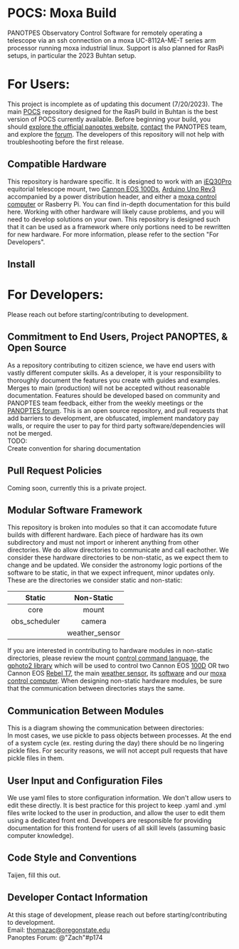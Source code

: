 # POCS: Moxa Build
PANOTPES Observatory Control Software for remotely operating a telescope via an ssh connection on a moxa UC-8112A-ME-T series arm processor running moxa industrial linux. Support is also planned for RasPi setups, in particular the 2023 Buhtan setup.

# For Users:  
This project is incomplete as of updating this document (7/20/2023). The main [POCS](https://github.com/panoptes/POCS) repository designed for the RasPi build in Buhtan is the best version of POCS currently available. Before beginning your build, you should [explore the official panoptes website](projectpanoptes.org), [contact](https://www.projectpanoptes.org/overview/contact) the PANOTPES team, and explore the [forum](forum.projectpanoptes.org). The developers of this repository will not help with troubleshooting before the first release.  
## Compatible Hardware  
This repository is hardware specific. It is designed to work with an [iEQ30Pro](https://www.ioptron.com/product-p/3000e.htm) equitorial telescope mount, two [Cannon EOS 100Ds](https://www.canon.com.cy/for_home/product_finder/cameras/digital_slr/eos_100d/), [Arduino Uno Rev3](https://store.arduino.cc/products/arduino-uno-rev3) accompanied by a power distribution header, and either a [moxa control computer](https://www.moxa.com/en/products/industrial-computing/arm-based-computers/uc-8100a-me-t-series) or Rasberry Pi. You can find in-depth documentation for this build here. Working with other hardware will likely cause problems, and you will need to develop solutions on your own. This repository is designed such that it can be used as a framework where only portions need to be rewritten for new hardware. For more information, please refer to the section "For Developers".
## Install  

# For Developers:  
Please reach out before starting/contributing to development.  
## Commitment to End Users, Project PANOPTES, & Open Source
As a repository contributing to citizen science, we have end users with vastly different computer skills. As a developer, it is your responsibility to thoroughly document the features you create with guides and examples. Merges to main (production) will not be accepted without reasonable documentation. Features should be developed based on community and PANOPTES team feedback, either from the weekly meetings or the [PANOPTES forum](forum.projectpanoptes.org). This is an open source repository, and pull requests that add barriers to development, are obfuscated, implement mandatory pay walls, or require the user to pay for third party software/dependencies will not be merged.  
TODO:  
Create convention for sharing documentation  
## Pull Request Policies  
Coming soon, currently this is a private project.  
## Modular Software Framework 
This repository is broken into modules so that it can accomodate future builds with different hardware. Each piece of hardware has its own subdirectory and must not import or inherent anything from other directories. We do allow directories to communicate and call eachother. We consider these hardware directories to be non-static, as we expect them to change and be updated. We consider the astronomy logic portions of the software to be static, in that we expect infrequent, minor updates only. These are the directories we consider static and non-static:

  | Static | Non-Static |
  |:--------:|:------------:|
  |core|mount|
  |obs_scheduler|camera|
  ||weather_sensor|

If you are interested in contributing to hardware modules in non-static directories, please review the mount [control command language](http://www.ioptron.com/v/ASCOM/RS-232_Command_Language2014_V2.5.pdf), the [gphoto2 library](http://www.gphoto.org/) which will be used to control two Cannon EOS [100D](https://www.canon-europe.com/support/consumer_products/products/cameras/digital_slr/eos-2000d.html?type=drivers&language=en&os=windows%2010%20(64-bit)) OR two Cannon EOS [Rebel T7](https://www.usa.canon.com/support/p/eos-rebel-t7), the main [weather sensor](https://shop.lunaticoastro.com/?product=aag-cloudwatcher-cloud-detector), its [software](https://indilib.org/devices/weather-stations/aag-cloud-watcher.html) and our [moxa control computer](https://www.moxa.com/en/products/industrial-computing/arm-based-computers/uc-8100a-me-t-series). When designing non-static hardware modules, be sure that the communication between directories stays the same. 
## Communication Between Modules
This is a diagram showing the communication between directories:  
In most cases, we use pickle to pass objects between processes. At the end of a system cycle (ex. resting during the day) there should be no lingering pickle files. For security reasons, we will not accept pull requests that have pickle files in them.  

## User Input and Configuration Files  
We use yaml files to store configuration information. We don't allow users to edit these directly. It is best practice for this project to keep .yaml and .yml files write locked to the user in production, and allow the user to edit them using a dedicated front end. Developers are responsible for providing documentation for this frontend for users of all skill levels (assuming basic computer knowledge).  
## Code Style and Conventions  
Taijen, fill this out. 
## Developer Contact Information
At this stage of development, please reach out before starting/contributing to development.  
Email: thomazac@oregonstate.edu  
Panoptes Forum: @"Zach"#p174  
